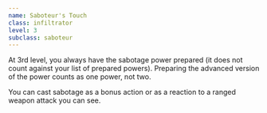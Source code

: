 ```yaml
---
name: Saboteur's Touch
class: infiltrator
level: 3
subclass: saboteur
---
```

At 3rd level, you always have the sabotage power prepared (it does not count against your list of prepared powers). Preparing the advanced
version of the power counts as one power, not two.

You can cast sabotage as a bonus action or as a reaction to a ranged weapon attack you can see.
